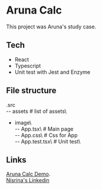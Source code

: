 # Aruna Calc

This project was Aruna's study case.

## Tech
- React
- Typescript
- Unit test with Jest and Enzyme

## File structure
.src\
-- assets                  # list of assets\
- image\              
-- App.tsx\                 # Main page\
-- App.css\                 # Css for App\
-- App.test.tsx\            # Unit test\

## Links
[Aruna Calc Demo](https://aruna-calc.netlify.app/).\
[Nisrina's Linkedin](https://www.linkedin.com/in/nisrinasdr/)
